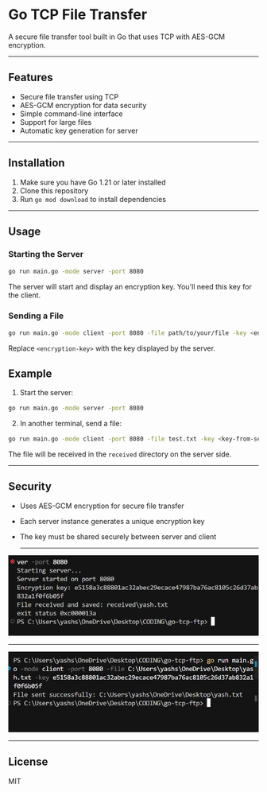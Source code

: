 # Go TCP File Transfer

A secure file transfer tool built in Go that uses TCP with AES-GCM encryption.

---

## Features

- Secure file transfer using TCP
- AES-GCM encryption for data security
- Simple command-line interface
- Support for large files
- Automatic key generation for server

---

## Installation

1. Make sure you have Go 1.21 or later installed
2. Clone this repository
3. Run `go mod download` to install dependencies

---

## Usage

### Starting the Server

```bash
go run main.go -mode server -port 8080
```

The server will start and display an encryption key. You'll need this key for the client.

### Sending a File

```bash
go run main.go -mode client -port 8080 -file path/to/your/file -key <encryption-key>
```

Replace `<encryption-key>` with the key displayed by the server.

## Example

1. Start the server:
```bash
go run main.go -mode server -port 8080
```

2. In another terminal, send a file:
```bash
go run main.go -mode client -port 8080 -file test.txt -key <key-from-server>
```

The file will be received in the `received` directory on the server side.

---

## Security

- Uses AES-GCM encryption for secure file transfer
- Each server instance generates a unique encryption key
- The key must be shared securely between server and client
  
  ---
  
![](https://github.com/hackice20/golang-tcp-file-transfer/blob/main/Screenshot%202025-05-10%20071914.png)

---
![](https://github.com/hackice20/golang-tcp-file-transfer/blob/main/Screenshot%202025-05-10%20071925.png)

---

## License

MIT 
